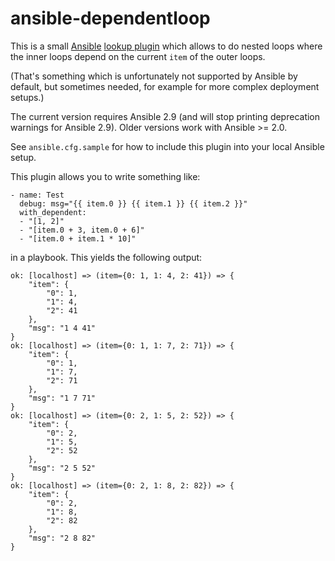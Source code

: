 # ansible-dependentloop

This is a small [Ansible](https://github.com/ansible/ansible)
[lookup plugin](http://docs.ansible.com/ansible/playbooks_lookups.html) which
allows to do nested loops where the inner loops depend on the current `item` of
the outer loops.

(That's something which is unfortunately not supported by Ansible by default,
but sometimes needed, for example for more complex deployment setups.)

The current version requires Ansible 2.9 (and will stop printing deprecation
warnings for Ansible 2.9). Older versions work with Ansible >= 2.0.

See `ansible.cfg.sample` for how to include this plugin into your local Ansible
setup.

This plugin allows you to write something like:

    - name: Test
      debug: msg="{{ item.0 }} {{ item.1 }} {{ item.2 }}"
      with_dependent:
      - "[1, 2]"
      - "[item.0 + 3, item.0 + 6]"
      - "[item.0 + item.1 * 10]"

in a playbook. This yields the following output:

    ok: [localhost] => (item={0: 1, 1: 4, 2: 41}) => {
        "item": {
            "0": 1, 
            "1": 4, 
            "2": 41
        }, 
        "msg": "1 4 41"
    }
    ok: [localhost] => (item={0: 1, 1: 7, 2: 71}) => {
        "item": {
            "0": 1, 
            "1": 7, 
            "2": 71
        }, 
        "msg": "1 7 71"
    }
    ok: [localhost] => (item={0: 2, 1: 5, 2: 52}) => {
        "item": {
            "0": 2, 
            "1": 5, 
            "2": 52
        }, 
        "msg": "2 5 52"
    }
    ok: [localhost] => (item={0: 2, 1: 8, 2: 82}) => {
        "item": {
            "0": 2, 
            "1": 8, 
            "2": 82
        }, 
        "msg": "2 8 82"
    }
